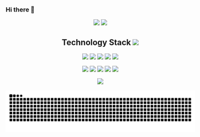 ### Hi there 👋
<div align = "center">
<img height="170px" src="https://github-readme-stats.vercel.app/api?username=u1805&hide=contribs&show_icons=true" />
<img height="170px" src="https://github-readme-stats.vercel.app/api/top-langs/?username=u1805&size_weight=0&count_weight=1&hide=html,css,scss&layout=compact&langs_count=6" />
</div>

<p align="center">
<h2 align="center">Technology Stack <img src="https://media.giphy.com/media/mGcNjsfWAjY5AEZNw6/giphy.gif" width="50"></h2>


<p align="center">
<img src="https://img.shields.io/badge/C-00599C?style=flat-square&logo=c&logoColor=white"/>
<img src="https://img.shields.io/badge/java-%23ED8B00.svg?style=flat-square&logo=openjdk&logoColor=white"/>
<img src="https://img.shields.io/badge/-C++-00599C?style=flat-square&logo=c"/>
<img src="https://img.shields.io/badge/markdown-%23000000.svg?style=flat-square&logo=markdown&logoColor=white"/>
<img src="https://img.shields.io/badge/python-3670A0?style=flat-square&logo=python&logoColor=ffdd54"/>
</p><p align="center">
<img src="https://img.shields.io/badge/-HTML5-E34F26?style=flat-square&logo=html5&logoColor=white"/>
<img src="https://img.shields.io/badge/-CSS3-1572B6?style=flat-square&logo=css3"/>
<img src="https://img.shields.io/badge/-JavaScript-563D7C?style=flat-square&logo=javascript"/>
<img src="https://img.shields.io/badge/NPM-%23CB3837.svg?style=flat-square&logo=npm&logoColor=white"/>
<img src="https://img.shields.io/badge/vuejs-%2335495e.svg?style=flat-square&logo=vuedotjs&logoColor=%234FC08D"/>
</p>

<p align = "center">
<img width="50%" src="https://github-readme-streak-stats.herokuapp.com/?user=U1805&show_icons=true&locale=en&layout=compact&line_height=0" />
</p>

<picture>
  <source media="(prefers-color-scheme: dark)" srcset="https://raw.githubusercontent.com/U1805/U1805/output/github-contribution-grid-snake-dark.svg">
  <source media="(prefers-color-scheme: light)" srcset="https://raw.githubusercontent.com/U1805/U1805/output/github-contribution-grid-snake.svg">
  <img alt="github contribution grid snake animation" src="https://raw.githubusercontent.com/U1805/U1805/output/github-contribution-grid-snake.svg">
</picture>
